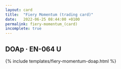 ```yaml
---
layout: card
title:  "Fiery Momentum (trading card)"
date:   2022-06-25 08:44:00 +0100
permalink: fiery-momentum_(card)
incomplete: true
---
```


## DOAp &middot; EN-064 U

{% include templates/fiery-momentum-doap.html %}